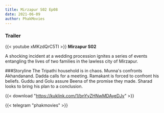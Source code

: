 ```yaml
---
title: Mirzapur S02 Ep08
date: 2021-06-09
author: PhakMovies
---
```


### Trailer
{{< youtube xMKzdQrC5TI >}}
**Mirzapur S02**

A shocking incident at a wedding procession ignites a series of events entangling the lives of two families in the lawless city of Mirzapur.

###Storyline
The Tripathi household is in chaos. Munna's confronts Akhandanand. Dadda calls for a meeting. Ramakant is forced to confront his beliefs. Guddu and Golu assure Beena of the promise they made. Sharad looks to bring his plan to a conclusion.

{{< download "https://kuklink.com/1/bnYyZHNwMDAyeDJv" >}}



{{< telegram "phakmovies" >}}